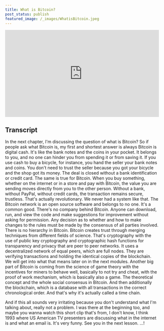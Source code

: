 ```yaml
---
title: What is Bitcoin?
post_status: publish
featured_image: /_images/WhatisBitcoin.jpeg
---
```


<div style="padding:56.25% 0 0 0;position:relative;"><iframe src="https://player.vimeo.com/video/847573379?badge=0&amp;autopause=0&amp;player_id=0&amp;app_id=58479" frameborder="0" allow="autoplay; fullscreen; picture-in-picture" allowfullscreen style="position:absolute;top:0;left:0;width:100%;height:100%;" title="002 What Is Bitcoin?"></iframe></div>

<div style="margin-bottom:30px;"></div>

## Transcript

In the next chapter, I'm discussing the question of what is Bitcoin? So if people ask what Bitcoin is, my first and shortest answer is always Bitcoin is digital cash. It's like the bank notes and the coins in your pocket. It belongs to you, and no one can hinder you from spending it or from saving it. If you use cash to buy a bicycle, for instance, you hand the seller your bank notes and coins. You don't need to trust the seller because you got your bicycle and the shop got its money. The deal is closed without a bank identification or credit card. The same is true for Bitcoin. When you buy something, whether on the internet or in a store and pay with Bitcoin, the value you are sending moves directly from you to the other person. Without a bank, without PayPal, without credit cards, the transaction remains secure, trustless. That's actually revolutionary. We never had a system like that. The Bitcoin network is an open source software and belongs to no one. It's a common good. There's no company behind Bitcoin. Anyone can download, run, and view the code and make suggestions for improvement without asking for permission. Any decision as to whether and how to make changes to the rules must be made by the consensus of all parties involved. There is no hierarchy in Bitcoin. Bitcoin creates trust through merging techniques from different fields of science. That's cryptography with the use of public key cryptography and cryptographic hash functions for transparency and privacy that are peer to peer networks. It uses a decentralized network of equal peers, which are full nodes. They are verifying transactions and holding the identical copies of the blockchain. We will get into what that means later on in the next modules. Another big part of Bitcoin is coming from the science of game theory with the incentives for miners to behave well, basically to not try and cheat, with the proof of work mechanism, which is basically also a game. The theoretical concept and the whole social consensus in Bitcoin. And then additionally the blockchain, which is a database with all transactions in the correct chronological order. And that's why it's actually called a time chain. 

And if this all sounds very irritating because you don't understand what I'm talking about, really not a problem. I was there at the beginning too, and maybe you wanna watch this short clip that's from, I don't know, I think 1993 where US American TV presenters are discussing what in the internet is and what an email is. It's very funny. See you in the next lesson. ...!